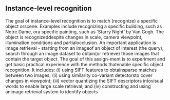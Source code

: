 ## Instance-level recognition
The goal of instance-level recognition is to match (recognize) a specific object orscene.  Examples include recognizing a specific building, such as Notre Dame, ora specific painting, such as ‘Starry Night’ by Van Gogh. The object is recognizeddespite changes in scale, camera viewpoint, illumination conditions and partialocclusion.  An important application is image retrieval - starting from an imageof an object of interest (the query), search through an image dataset to obtain(or retrieve) those images that contain the target object.  The goal of this assign-ment is to experiment and get basic practical experience with the methods thatenable specific object recognition.  It includes:  (i) using SIFT features to obtainsparse  matches  between  two  images;  (ii)  using  similarity  co-variant  detectorsto cover changes in viewpoint; (iii) vector quantizing the SIFT descriptors intovisual words to enable large scale retrieval; and (iv) constructing and using animage retrieval system to identify objects

